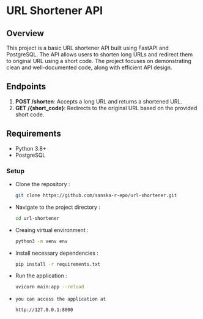 # URL Shortener API

## Overview
This project is a basic URL shortener API built using FastAPI and PostgreSQL. The API allows users to shorten long URLs and redirect them to original URL using a short code. The project focuses on demonstrating clean and well-documented code, along with efficient API design.

## Endpoints

1. **POST /shorten**: Accepts a long URL and returns a shortened URL.
2. **GET /{short_code}**: Redirects to the original URL based on the provided short code.

## Requirements
- Python 3.8+
- PostgreSQL

### Setup

* Clone the repository :
   ```bash
   git clone https://github.com/sanska-r-epo/url-shortener.git
   ```
* Navigate to the project directory :
   ```bash
   cd url-shortener
   ```
* Creaing virtual environment :
   ```bash
   python3 -m venv env
   ```
* Install necessary dependencies :
   ```bash
   pip install -r requirements.txt
   ```
* Run  the application :
   ```bash
   uvicorn main:app --reload
   ```
* `you can access the application at`

   `http://127.0.0.1:8000`
